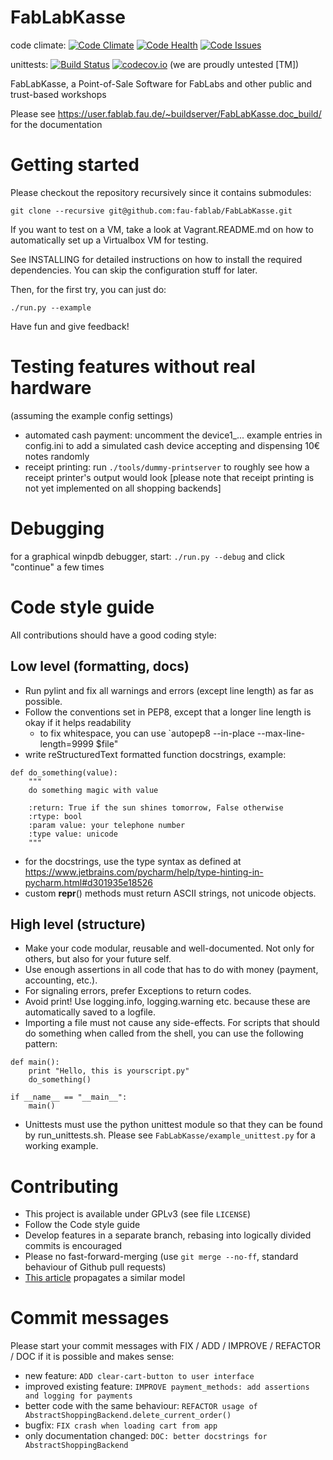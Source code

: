 # FabLabKasse
code climate: [![Code Climate](https://codeclimate.com/github/fau-fablab/FabLabKasse/badges/gpa.svg)](https://codeclimate.com/github/fau-fablab/FabLabKasse)
[![Code Health](https://landscape.io/github/fau-fablab/FabLabKasse/development/landscape.svg?style=flat)](https://landscape.io/github/fau-fablab/FabLabKasse/development)
[![Code Issues](https://www.quantifiedcode.com/api/v1/project/c80391d892bb409ab44b5fd0fd4573a4/badge.svg)](https://www.quantifiedcode.com/app/project/c80391d892bb409ab44b5fd0fd4573a4)

unittests: [![Build Status](https://travis-ci.org/fau-fablab/FabLabKasse.svg?branch=development)](https://travis-ci.org/fau-fablab/FabLabKasse)
[![codecov.io](https://codecov.io/github/fau-fablab/FabLabKasse/coverage.svg?branch=development)](https://codecov.io/github/fau-fablab/FabLabKasse?branch=development) (we are proudly untested [TM])

FabLabKasse, a Point-of-Sale Software for FabLabs and other public and trust-based workshops



Please see https://user.fablab.fau.de/~buildserver/FabLabKasse.doc_build/ for the documentation





# Getting started

Please checkout the repository recursively since it contains submodules:

`git clone --recursive git@github.com:fau-fablab/FabLabKasse.git`

If you want to test on a VM, take a look at Vagrant.README.md on how to automatically set up a Virtualbox VM for testing.

See INSTALLING for detailed instructions on how to install the required dependencies. You can skip the configuration stuff for later.

Then, for the first try, you can just do:

`./run.py --example`


Have fun and give feedback!

# Testing features without real hardware

(assuming the example config settings)

- automated cash payment: uncomment the device1_... example entries in config.ini to add a simulated cash device accepting and dispensing 10€ notes randomly
- receipt printing: run `./tools/dummy-printserver` to roughly see how a receipt printer's output would look [please note that receipt printing is not yet implemented on all shopping backends]

# Debugging

for a graphical winpdb debugger, start:
`./run.py --debug`
and click "continue" a few times

# Code style guide

All contributions should have a good coding style:

## Low level (formatting, docs)

- Run pylint and fix all warnings and errors (except line length) as far as possible.
- Follow the conventions set in PEP8, except that a longer line length is okay if it helps readability
  - to fix whitespace, you can use `autopep8 --in-place --max-line-length=9999 $file"
- write reStructuredText formatted function docstrings, example:
```
def do_something(value):
    """
    do something magic with value

    :return: True if the sun shines tomorrow, False otherwise
    :rtype: bool
    :param value: your telephone number
    :type value: unicode
    """
```

- for the docstrings, use the type syntax as defined at https://www.jetbrains.com/pycharm/help/type-hinting-in-pycharm.html#d301935e18526
- custom __repr__() methods must return ASCII strings, not unicode objects.

## High level (structure)

- Make your code modular, reusable and well-documented. Not only for others, but also for your future self.
- Use enough assertions in all code that has to do with money (payment, accounting, etc.).
- For signaling errors, prefer Exceptions to return codes.
- Avoid print! Use logging.info, logging.warning etc. because these are automatically saved to a logfile.
- Importing a file must not cause any side-effects. For scripts that should do something when called from the shell, you can use the following pattern:

```
def main():
    print "Hello, this is yourscript.py"
    do_something()

if __name__ == "__main__":
    main()

```

- Unittests must use the python unittest module so that they can be found by run_unittests.sh. Please see `FabLabKasse/example_unittest.py` for a working example.

# Contributing

- This project is available under GPLv3 (see file `LICENSE`)
- Follow the Code style guide
- Develop features in a separate branch, rebasing into logically divided commits is encouraged
- Please no fast-forward-merging (use `git merge --no-ff`, standard behaviour of Github pull requests)
- [This article](http://nvie.com/posts/a-successful-git-branching-model/) propagates a similar model

# Commit messages

Please start your commit messages with FIX / ADD / IMPROVE / REFACTOR / DOC if it is possible and makes sense:

- new feature: `ADD clear-cart-button to user interface`
- improved existing feature: `IMPROVE payment_methods: add assertions and logging for payments`
- better code with the same behaviour: `REFACTOR usage of AbstractShoppingBackend.delete_current_order()`
- bugfix: `FIX crash when loading cart from app`
- only documentation changed: `DOC: better docstrings for AbstractShoppingBackend`
